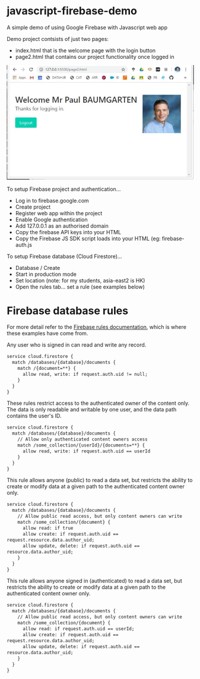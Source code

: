 # javascript-firebase-demo

A simple demo of using Google Firebase with Javascript web app

Demo project contsists of just two pages:

* index.html that is the welcome page with the login button
* page2.html that contains our project functionality once logged in

![](page2.jpg)

To setup Firebase project and authentication...

* Log in to firebase.google.com
* Create project
* Register web app within the project
* Enable Google authentication
* Add 127.0.0.1 as an authorised domain
* Copy the firebase API keys into your HTML
* Copy the Firebase JS SDK script loads into your HTML (eg: firebase-auth.js

To setup Firebase database (Cloud Firestore)...

* Database / Create
* Start in production mode
* Set location (note: for my students, asia-east2 is HK)
* Open the rules tab... set a rule (see examples below)

# Firebase database rules

For more detail refer to the [Firebase rules documentation](), which is where these examples have come from.

Any user who is signed in can read and write any record.

```text
service cloud.firestore {
  match /databases/{database}/documents {
    match /{document=**} {
      allow read, write: if request.auth.uid != null;
    }
  }
}
```

These rules restrict access to the authenticated owner of the content only. The data is only readable and writable by one user, and the data path contains the user's ID.

```text
service cloud.firestore {
  match /databases/{database}/documents {
    // Allow only authenticated content owners access
    match /some_collection/{userId}/{documents=**} {
      allow read, write: if request.auth.uid == userId
    }
  }
}
```

This rule allows anyone (public) to read a data set, but restricts the ability to create or modify data at a given path to the authenticated content owner only.

```text
service cloud.firestore {
  match /databases/{database}/documents {
    // Allow public read access, but only content owners can write
    match /some_collection/{document} {
      allow read: if true
      allow create: if request.auth.uid == request.resource.data.author_uid;
      allow update, delete: if request.auth.uid == resource.data.author_uid;
    }
  }
}
```

This rule allows anyone signed in (authenticated) to read a data set, but restricts the ability to create or modify data at a given path to the authenticated content owner only.

```text
service cloud.firestore {
  match /databases/{database}/documents {
    // Allow public read access, but only content owners can write
    match /some_collection/{document} {
      allow read: if request.auth.uid == userId;
      allow create: if request.auth.uid == request.resource.data.author_uid;
      allow update, delete: if request.auth.uid == resource.data.author_uid;
    }
  }
}
```

